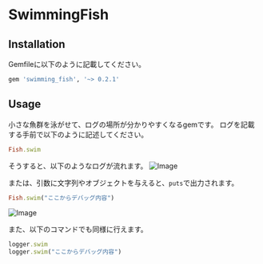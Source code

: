 # SwimmingFish

## Installation

Gemfileに以下のように記載してください。

```bash
gem 'swimming_fish', '~> 0.2.1'
```

## Usage

小さな魚群を泳がせて、ログの場所が分かりやすくなるgemです。
ログを記載する手前で以下のように記述してください。
```ruby
Fish.swim
```
そうすると、以下のようなログが流れます。
![Image](https://github.com/user-attachments/assets/9a121708-abf1-4728-a4a5-b2104c69af42)

または、引数に文字列やオブジェクトを与えると、`puts`で出力されます。
 ```ruby
Fish.swim("ここからデバッグ内容")
```
![Image](https://github.com/user-attachments/assets/24827472-e811-43fb-a543-11ff7b4d3c69)

また、以下のコマンドでも同様に行えます。
```ruby
logger.swim
logger.swim("ここからデバッグ内容")
```
